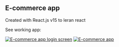 ## E-commerce app

Created with React.js v15 to leran react

See working app:

[![E-commerce app login screen](https://lmoroz.github.io/reactjs-estore-app/build/login-screen.png)](https://lmoroz.github.io/reactjs-estore-app/)
[![E-commerce app](https://lmoroz.github.io/reactjs-estore-app/build/screen.png)](https://lmoroz.github.io/reactjs-estore-app/)
